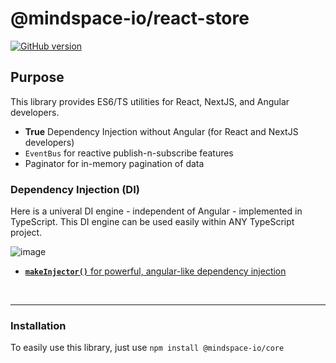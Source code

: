 # @mindspace-io/react-store

[![GitHub version](https://badge.fury.io/gh/Mindspace%2Freact-store.svg)](https://badge.fury.io/gh/Mindspace%2Freact-store)

## Purpose

This library provides ES6/TS utilities for React, NextJS, and Angular developers.

- **True** Dependency Injection without Angular (for React and NextJS developers)
- `EventBus` for reactive publish-n-subscribe features
- Paginator for in-memory pagination of data

### Dependency Injection (DI)

Here is a univeral DI engine - independent of Angular - implemented in TypeScript. This DI engine can be used easily within ANY TypeScript project.

![image](https://user-images.githubusercontent.com/210413/68954909-8cf57800-078a-11ea-90db-df58987a9790.png)

- [**`makeInjector()`** for powerful, angular-like dependency injection](https://github.com/Mindspace/react-store/blob/master/libs/utils/react/src/lib/di/README.md)

<br>

---

### Installation

To easily use this library, just use `npm install @mindspace-io/core`
